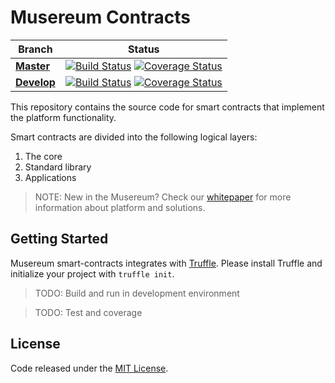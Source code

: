 # Musereum Contracts
| Branch  | Status |
|---|---|
| **[Master](https://github.com/musereum/musereum-contracts/tree/master)** | [![Build Status](https://img.shields.io/travis/musereum/musereum-contracts.svg?branch=master&style=flat-square)](https://travis-ci.org/musereum/musereum-contracts) [![Coverage Status](https://img.shields.io/coveralls/github/musereum/musereum-contracts/master.svg?style=flat-square)](https://coveralls.io/github/musereum/musereum-contracts?branch=master) |
| **[Develop](https://github.com/musereum/musereum-contracts/tree/develop)** | [![Build Status](https://img.shields.io/travis/musereum/musereum-contracts.svg?branch=develop&style=flat-square)](https://travis-ci.org/musereum/musereum-contracts) [![Coverage Status](https://img.shields.io/coveralls/github/musereum/musereum-contracts/develop.svg?style=flat-square)](https://coveralls.io/github/musereum/musereum-contracts?branch=develop) |

This repository contains the source code for smart contracts that implement the platform functionality.

Smart contracts are divided into the following logical layers:
1) The core
2) Standard library
3) Applications

> NOTE: New in the Musereum? Check our [whitepaper](https://github.com/musereum/white-paper) for more information about platform and solutions.

## Getting Started

Musereum smart-contracts integrates with [Truffle](https://github.com/ConsenSys/truffle). Please install Truffle and initialize your project with `truffle init`.

> TODO: Build and run in development environment

> TODO: Test and coverage

## License
Code released under the [MIT License](https://github.com/OpenZeppelin/zeppelin-solidity/blob/master/LICENSE).
